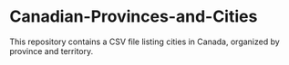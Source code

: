 # Canadian-Provinces-and-Cities
This repository contains a CSV file listing cities in Canada, organized by province and territory.
